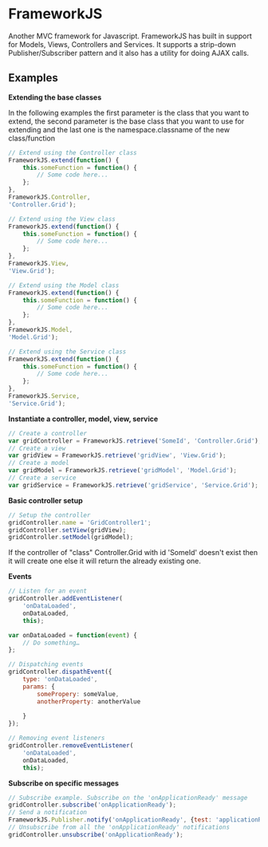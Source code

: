 # FrameworkJS
Another MVC framework for Javascript. FrameworkJS has built in support for Models, Views, Controllers and Services. It supports a strip-down Publisher/Subscriber pattern and it also has a utility for doing AJAX calls.

## Examples

**Extending the base classes**

In the following examples the first parameter is the class that you want to extend, the second parameter is the base class that you want to use for extending and the last one is the namespace.classname of the new class/function

```javascript
// Extend using the Controller class
FrameworkJS.extend(function() {
	this.someFunction = function() {
		// Some code here...
	};
},
FrameworkJS.Controller, 
'Controller.Grid');

// Extend using the View class
FrameworkJS.extend(function() {
	this.someFunction = function() {
		// Some code here...
	};
},
FrameworkJS.View, 
'View.Grid');

// Extend using the Model class
FrameworkJS.extend(function() {
	this.someFunction = function() {
		// Some code here...
	};
},
FrameworkJS.Model, 
'Model.Grid');

// Extend using the Service class
FrameworkJS.extend(function() {
	this.someFunction = function() {
		// Some code here...
	};
},
FrameworkJS.Service, 
'Service.Grid');
```

**Instantiate a controller, model, view, service**

```javascript
// Create a controller
var gridController = FrameworkJS.retrieve('SomeId', 'Controller.Grid');
// Create a view
var gridView = FrameworkJS.retrieve('gridView', 'View.Grid');
// Create a model
var gridModel = FrameworkJS.retrieve('gridModel', 'Model.Grid');
// Create a service
var gridService = FrameworkJS.retrieve('gridService', 'Service.Grid');
```

**Basic controller setup**

```javascript
// Setup the controller
gridController.name = 'GridController1';
gridController.setView(gridView);
gridController.setModel(gridModel);
```
If the controller of "class" Controller.Grid with id 'SomeId' doesn't exist then it will create one else it will return the already existing one.

**Events**

```javascript
// Listen for an event
gridController.addEventListener(
	'onDataLoaded', 
	onDataLoaded, 
	this);

var onDataLoaded = function(event) {
	// Do something…
};

// Dispatching events
gridController.dispathEvent({
	type: 'onDataLoaded',
	params: {
		somePropery: someValue,
		anotherProperty: anotherValue
		
	}
});

// Removing event listeners
gridController.removeEventListener(
	'onDataLoaded', 
	onDataLoaded, 
	this);
```

**Subscribe on specific messages**

```javascript
// Subscribe example. Subscribe on the 'onApplicationReady' message
gridController.subscribe('onApplicationReady');
// Send a notification
FrameworkJS.Publisher.notify('onApplicationReady', {test: 'applicationReady'});
// Unsubscribe from all the 'onApplicationReady' notifications
gridController.unsubscribe('onApplicationReady');
```